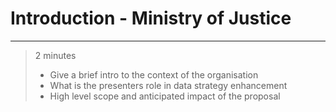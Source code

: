 # Introduction - Ministry of Justice

---
> 2 minutes
> * Give a brief intro to the context of the organisation
> * What is the presenters role in data strategy enhancement
> * High level scope and anticipated impact of the proposal

